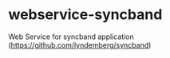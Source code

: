 # webservice-syncband
Web Service for syncband application (https://github.com/lyndemberg/syncband)
